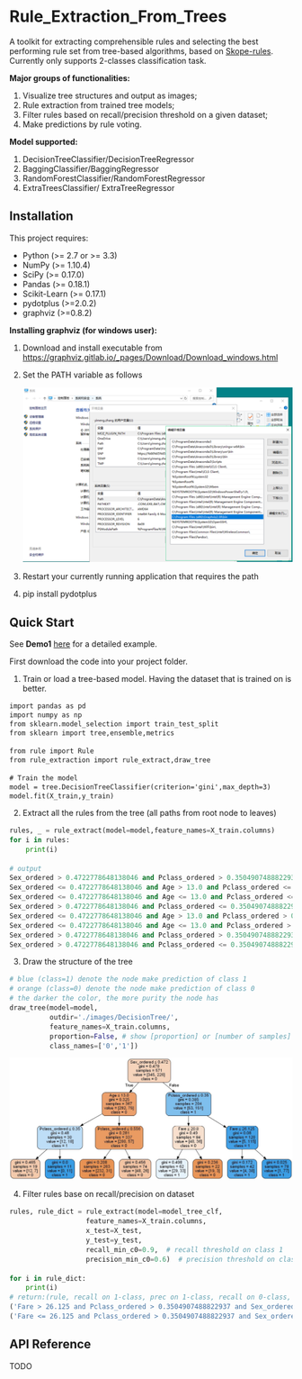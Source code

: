 # Rule_Extraction_From_Trees

A toolkit for extracting comprehensible rules and  selecting the best performing rule set from tree-based algorithms, based on  [Skope-rules](https://github.com/scikit-learn-contrib/skope-rules). Currently only supports 2-classes classification task.

**Major groups of functionalities:**

1. Visualize tree structures and output as images;
2. Rule extraction from trained tree models; 
3. Filter rules based on recall/precision threshold on a given dataset;
4. Make predictions by rule voting.

**Model supported:**

1. DecisionTreeClassifier/DecisionTreeRegressor
2. BaggingClassifier/BaggingRegressor
3. RandomForestClassifier/RandomForestRegressor
4. ExtraTreesClassifier/ ExtraTreeRegressor



## Installation

This project requires:

- Python (>= 2.7 or >= 3.3)
- NumPy (>= 1.10.4)
- SciPy (>= 0.17.0)
- Pandas (>= 0.18.1)
- Scikit-Learn (>= 0.17.1)
- pydotplus (>=2.0.2)
- graphviz (>=0.8.2)



**Installing graphviz (for windows user):**

1. Download and install executable from https://graphviz.gitlab.io/_pages/Download/Download_windows.html

2. Set the PATH variable as follows

   ![install_graphviz](images/install_graphviz.png)

3. Restart your currently running application that requires the path

4. pip install pydotplus



## Quick Start

See **Demo1** [here](https://github.com/Yimeng-Zhang/Rule_Extraction_from_Trees/blob/master/Demo1_Rule_Extraction_from_Trees.ipynb) for a detailed example.

First download the code into your project folder.

1. Train or load a tree-based model. Having the dataset that is trained on is better.

```
import pandas as pd
import numpy as np
from sklearn.model_selection import train_test_split
from sklearn import tree,ensemble,metrics

from rule import Rule
from rule_extraction import rule_extract,draw_tree

# Train the model
model = tree.DecisionTreeClassifier(criterion='gini',max_depth=3)
model.fit(X_train,y_train)
```

2. Extract all the rules from the tree (all paths from root node to leaves)

```python
rules, _ = rule_extract(model=model,feature_names=X_train.columns)
for i in rules:
    print(i)

# output 
Sex_ordered > 0.4722778648138046 and Pclass_ordered > 0.3504907488822937 and Fare > 26.125
Sex_ordered <= 0.4722778648138046 and Age > 13.0 and Pclass_ordered <= 0.5564569681882858
Sex_ordered <= 0.4722778648138046 and Age <= 13.0 and Pclass_ordered <= 0.3504907488822937
Sex_ordered > 0.4722778648138046 and Pclass_ordered <= 0.3504907488822937 and Fare <= 20.800000190734863
Sex_ordered <= 0.4722778648138046 and Age > 13.0 and Pclass_ordered > 0.5564569681882858
Sex_ordered <= 0.4722778648138046 and Age <= 13.0 and Pclass_ordered > 0.3504907488822937
Sex_ordered > 0.4722778648138046 and Pclass_ordered > 0.3504907488822937 and Fare <= 26.125
Sex_ordered > 0.4722778648138046 and Pclass_ordered <= 0.3504907488822937 and Fare > 20.800000190734863

```

3. Draw the structure of the tree

```python
# blue (class=1) denote the node make prediction of class 1
# orange (class=0) denote the node make prediction of class 0
# the darker the color, the more purity the node has 
draw_tree(model=model,
          outdir='./images/DecisionTree/',
          feature_names=X_train.columns,
          proportion=False, # show [proportion] or [number of samples] from a node
          class_names=['0','1'])
```



![](./images/DecisionTree/DecisionTree.jpeg)



4. Filter rules base on recall/precision on dataset

```python
rules, rule_dict = rule_extract(model=model_tree_clf,
           		   feature_names=X_train.columns,
                   x_test=X_test,
           	  	   y_test=y_test,
                   recall_min_c0=0.9,  # recall threshold on class 1
                   precision_min_c0=0.6)  # precision threshold on class 1

for i in rule_dict:
    print(i)
# return:(rule, recall on 1-class, prec on 1-class, recall on 0-class, prec on 0-class, nb) 
('Fare > 26.125 and Pclass_ordered > 0.3504907488822937 and Sex_ordered > 0.4722778648138046', (0.328125, 0.9130434782608695, 0.9746835443037974, 0.6416666666666667, 1))
('Fare <= 26.125 and Pclass_ordered > 0.3504907488822937 and Sex_ordered > 0.4722778648138046', (0.21875, 0.875, 0.9746835443037974, 0.6062992125984252, 1))

```



## API Reference

TODO
